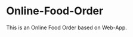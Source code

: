 # Online-Food-Order

This is an Online Food Order based on Web-App.



































































































































































































